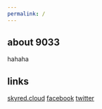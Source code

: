 ```yaml
---
permalink: /
---
```


## about 9033

hahaha

## links
[skyred.cloud](http://skyred.cloud)
[facebook](https://facebook.com/jk423)
[twitter](https://twitter.com/jk423)
